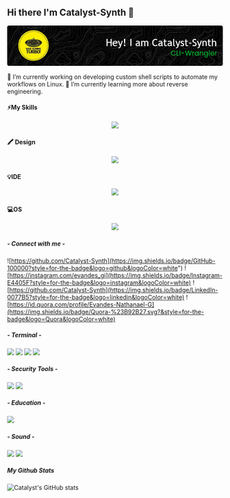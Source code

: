 ## Hi there I'm Catalyst-Synth 👋
![Catalyst-Synth](img/github-header-image1.png)
<!--
**Catalyst-Synth/Catalyst-Synth** is a ✨ _special_ ✨ repository because its `README.md` (this file) appears on your GitHub profile.

Here are some ideas to get you started:

- 🔭 I’m currently working on ...
- 🌱 I’m currently learning ...
- 👯 I’m looking to collaborate on ...
- 🤔 I’m looking for help with ...
- 💬 Ask me about ...
- 📫 How to reach me: ...
- 😄 Pronouns: ...
- ⚡ Fun fact: ...
-->
🔭 I’m currently working on developing custom shell scripts to automate my workflows on Linux.
🌱 I’m currently learning more about reverse engineering.


#### ⚡My Skills
<p align="center">
  <a href="https://skillicons.dev">
    <img src="https://skillicons.dev/icons?i=cpp,css,py,html,java,js,mysql,replit,flutter,flask,octave" />
  </a>
</p>

#### 🖍 Design
<p align="center">
  <a href="https://skillicons.dev">
    <img src="https://skillicons.dev/icons?i=figma,blender,pr" />
  </a>
</p>

#### 💡IDE
<p align="center">
  <a href="https://skillicons.dev">
    <img src="https://skillicons.dev/icons?i=arduino,vscode,eclipse" />
  </a>
</p>

#### 💻OS
<p align="center">
  <a href="https://skillicons.dev">
    <img src="https://skillicons.dev/icons?i=kali,debian,windows" />
  </a>
</p>

##### - Connect with me -
![https://github.com/Catalyst-Synth](https://img.shields.io/badge/GitHub-100000?style=for-the-badge&logo=github&logoColor=white") ![https://instagram.com/evandes_gi](https://img.shields.io/badge/Instagram-E4405F?style=for-the-badge&logo=instagram&logoColor=white) ![https://github.com/Catalyst-Synth](https://img.shields.io/badge/LinkedIn-0077B5?style=for-the-badge&logo=linkedin&logoColor=white) ![https://id.quora.com/profile/Evandes-Nathanael-G](https://img.shields.io/badge/Quora-%23B92B27.svg?&style=for-the-badge&logo=Quora&logoColor=white)

##### - Terminal -
<img src="https://img.shields.io/badge/GIT-E44C30?style=for-the-badge&logo=git&logoColor=white" > <img src="https://img.shields.io/badge/powershell-5391FE?style=for-the-badge&logo=powershell&logoColor=white" /> <img src="https://img.shields.io/badge/windows%20terminal-4D4D4D?style=for-the-badge&logo=windows%20terminal&logoColor=white" /> <img src="https://img.shields.io/badge/Zsh-F15A24?style=for-the-badge&logo=Zsh&logoColor=white" >

##### - Security Tools -
<img src="https://img.shields.io/badge/Wireshark-1679A7?style=for-the-badge&logo=Wireshark&logoColor=white" /> <img src="https://img.shields.io/badge/metasploit-2596CD?style=for-the-badge&logo=metasploit&logoColor=white" />

##### - Education -
<img src="https://img.shields.io/badge/Credly-FF6B00?style=for-the-badge&logo=credly&logoColor=white" />

##### - Sound -
<img src="https://img.shields.io/badge/Audacity-0000CC?style=for-the-badge&logo=audacity&logoColor=white" /> <img src="https://img.shields.io/badge/Spotify-1ED760?&style=for-the-badge&logo=spotify&logoColor=white" />

##### My Github Stats
![Catalyst's GitHub stats](https://github-readme-stats.vercel.app/api?username=catalyst-synth&show_icons=true&theme=one_dark_pro)